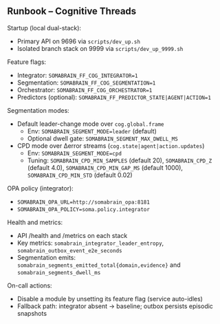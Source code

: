 ## Runbook – Cognitive Threads

Startup (local dual-stack):
- Primary API on 9696 via `scripts/dev_up.sh`
- Isolated branch stack on 9999 via `scripts/dev_up_9999.sh`

Feature flags:
- Integrator: `SOMABRAIN_FF_COG_INTEGRATOR=1`
- Segmentation: `SOMABRAIN_FF_COG_SEGMENTATION=1`
- Orchestrator: `SOMABRAIN_FF_COG_ORCHESTRATOR=1`
- Predictors (optional): `SOMABRAIN_FF_PREDICTOR_STATE|AGENT|ACTION=1`

Segmentation modes:
- Default leader-change mode over `cog.global.frame`
	- Env: `SOMABRAIN_SEGMENT_MODE=leader` (default)
	- Optional dwell gate: `SOMABRAIN_SEGMENT_MAX_DWELL_MS`
- CPD mode over Δerror streams (`cog.state|agent|action.updates`)
	- Env: `SOMABRAIN_SEGMENT_MODE=cpd`
	- Tuning: `SOMABRAIN_CPD_MIN_SAMPLES` (default 20), `SOMABRAIN_CPD_Z` (default 4.0), `SOMABRAIN_CPD_MIN_GAP_MS` (default 1000), `SOMABRAIN_CPD_MIN_STD` (default 0.02)

OPA policy (integrator):
- `SOMABRAIN_OPA_URL=http://somabrain_opa:8181`
- `SOMABRAIN_OPA_POLICY=soma.policy.integrator`

Health and metrics:
- API /health and /metrics on each stack
- Key metrics: `somabrain_integrator_leader_entropy`, `somabrain_outbox_event_e2e_seconds`
 - Segmentation emits: `somabrain_segments_emitted_total{domain,evidence}` and `somabrain_segments_dwell_ms`

On-call actions:
- Disable a module by unsetting its feature flag (service auto-idles)
- Fallback path: integrator absent → baseline; outbox persists episodic snapshots
